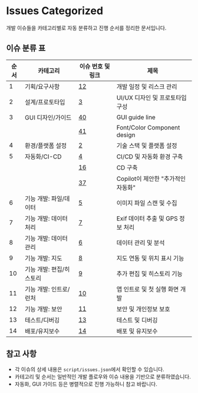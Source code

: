 # Issues Categorized

개발 이슈들을 카테고리별로 자동 분류하고 진행 순서를 정리한 문서입니다.

## 이슈 분류 표

| 순서 | 카테고리                | 이슈 번호 및 링크 | 제목                                   |
|------|-------------------------|-------------------|----------------------------------------|
| 1    | 기획/요구사항           | [12](https://github.com/minseopark/photo_gps_editor/issues/12) | 개발 일정 및 리스크 관리               |
| 2    | 설계/프로토타입         | [3](https://github.com/minseopark/photo_gps_editor/issues/3) | UI/UX 디자인 및 프로토타입 구성        |
| 3    | GUI 디자인/가이드       | [40](https://github.com/minseopark/photo_gps_editor/issues/40) | GUI guide line                         |
|      |                         | [41](https://github.com/minseopark/photo_gps_editor/issues/41) | Font/Color Component design            |
| 4    | 환경/플랫폼 설정        | [2](https://github.com/minseopark/photo_gps_editor/issues/2) | 기술 스택 및 플랫폼 설정               |
| 5    | 자동화/CI-CD            | [4](https://github.com/minseopark/photo_gps_editor/issues/4) | CI/CD 및 자동화 환경 구축              |
|      |                         | [16](https://github.com/minseopark/photo_gps_editor/issues/16) | CD 구축                                |
|      |                         | [37](https://github.com/minseopark/photo_gps_editor/issues/37) | Copilot이 제안한 "추가적인 자동화"    |
| 6    | 기능 개발: 파일/데이터  | [5](https://github.com/minseopark/photo_gps_editor/issues/5) | 이미지 파일 스캔 및 수집              |
| 7    | 기능 개발: 데이터처리   | [7](https://github.com/minseopark/photo_gps_editor/issues/7) | Exif 데이터 추출 및 GPS 정보 처리      |
| 8    | 기능 개발: 데이터관리   | [6](https://github.com/minseopark/photo_gps_editor/issues/6) | 데이터 관리 및 분석                   |
| 9    | 기능 개발: 지도         | [8](https://github.com/minseopark/photo_gps_editor/issues/8) | 지도 연동 및 위치 표시 기능            |
| 10   | 기능 개발: 편집/히스토리| [9](https://github.com/minseopark/photo_gps_editor/issues/9) | 추가 편집 및 히스토리 기능             |
| 11   | 기능 개발: 인트로/런처  | [10](https://github.com/minseopark/photo_gps_editor/issues/10) | 앱 인트로 및 첫 실행 화면 개발         |
| 12   | 기능 개발: 보안         | [11](https://github.com/minseopark/photo_gps_editor/issues/11) | 보안 및 개인정보 보호                  |
| 13   | 테스트/디버깅           | [13](https://github.com/minseopark/photo_gps_editor/issues/13) | 테스트 및 디버깅                      |
| 14   | 배포/유지보수           | [14](https://github.com/minseopark/photo_gps_editor/issues/14) | 배포 및 유지보수                      |

## 참고 사항

- 각 이슈의 상세 내용은 `script/issues.json`에서 확인할 수 있습니다.
- 카테고리 및 순서는 일반적인 개발 플로우와 이슈 내용을 기반으로 분류하였습니다.
- 자동화, GUI 가이드 등은 병렬적으로 진행 가능하니 참고 바랍니다.
